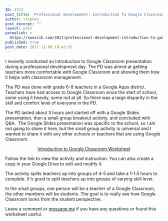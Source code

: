 ```yaml
---
ID: 3713
post_title: 'Professional Development: Introduction To Google Classroom'
author: stephen
post_excerpt: ""
layout: post
permalink: >
  https://swoicik.com/2017/professional-development-introduction-to-google-classroom/
published: true
post_date: 2017-11-09 19:43:52
---
```

I recently conducted an Introduction to Google Classroom presentation during a professional development day. The PD was aimed at getting teachers more comfortable with Google Classroom and showing them how it helps with classroom management.

The PD was done with grade 6-8 teachers in a Google Apps district. Teachers have had access to Google Classroom since the start of school, some using it heavily, some not at all. So there was a large disparity in the skill and comfort level of everyone in the PD.

The PD lasted about 3 hours and started off with a Google Slides presentation, then a small group breakout activity, and concluded with Q&amp;A.  The Google Slides presentation was specific to the school, so I am not going to share it here, but the small group activity is universal and I wanted to share it with any other schools or teachers that are using Google Classroom.
<p style="text-align: center;"><a href="https://docs.google.com/a/rivikmedia.com/document/d/1c5A6q1MybXVOrj7JZc55UKGucW2sEVdW5HIA3GuLKwg/edit?usp=sharing" target="_blank" rel="noopener">Introduction to Google Classroom Worksheet</a></p>
Follow the link to view the activity and instruction. You can also create a copy in your Google Drive to edit and modify it.

The activity splits teachers up into groups of 4-5 and take a 1-1.5 hours to complete. It's good to split teachers up into groups of varying skill level.

In the small groups, one person will be a teacher of a Google Classroom, the other members will be students. The goal is to really see how Google Classroom looks from the student perspective.

Leave a comment or <a href="https://twitter.com/swoicik">message me</a> if you have any questions or found this worksheet useful.

&nbsp;

&nbsp;